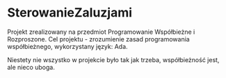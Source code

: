# SterowanieZaluzjami
Projekt zrealizowany na przedmiot Programowanie Współbieżne i Rozproszone.
Cel projektu - zrozumienie zasad programowania współbieżnego, wykorzystany język: Ada.

Niestety nie wszystko w projekcie było tak jak trzeba, współbieżność jest, ale nieco uboga.
